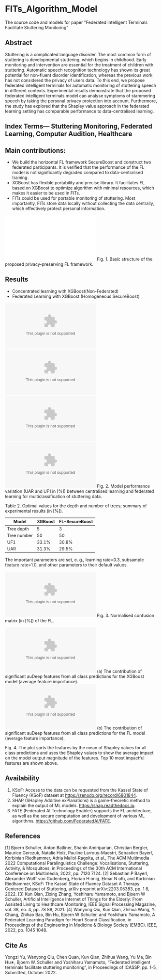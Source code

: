 # FITs_Algorithm_Model
The source code and models for paper "Federated Intelligent Terminals Facilitate Stuttering Monitoring"

## Abstract
Stuttering is a complicated language disorder. The most common  form of stuttering is developmental stuttering, which begins  in childhood. Early monitoring and intervention are essential  for the treatment of children with stuttering. Automatic  speech recognition technology has shown its great potential  for non-fluent disorder identification, whereas the previous  work has not considered the privacy of users  data. To  this end, we propose federated intelligent terminals for automatic  monitoring of stuttering speech in different contexts.  Experimental results demonstrate that the proposed federated  intelligent terminals model can analyse symptoms of stammering  speech by taking the personal privacy protection into  account. Furthermore, the study has explored that the Shapley  value approach in the federated learning setting has comparable  performance to data-centralised learning.

## Index Terms— Stuttering Monitoring, Federated Learning, Computer Audition, Healthcare

## Main contributions:
 * We build the horizontal FL framework SecureBoost and construct two federated participants. It is verified that the performance of the FL model is not significantly degraded compared to data-centralised training.
 * XGBoost has flexible portability and precise library. It facilitates FL based on XGBoost to optimize algorithm with minimal resources, which makes it easier to be used in FITs. 
 * FITs could be used for portable monitoring of stuttering. Most importantly, FITs store data locally without collecting the data centrally, which effectively protect personal information.

 ![](/figures/fig_fl_framework.pdf)
 Fig. 1. Basic structure of the proposed privacy-preserving FL framework.
 
## Results
 * Concentrated learning with XGBoost(Non-Federated) 
  * Federated Learning with XGBoost (Homogeneous SecureBoost)
  
 ![](/figures/XGB_treedepth.eps)
 ![](/figures/XGB_treenumber.eps)
 ![](/figures/SecBoost_treedepth.eps)
 ![](/figures/SecBoost_treenum.eps)
 Fig. 2. Model performance variation (UAR and UF1 in [%]) between centralised learning and federated learning for multiclassification of stuttering data.
 
Table 2. Optimal values for the depth and number of trees; summary of experimental results (in [%]).

| Model      | XGBoost     | FL-SecureBoost |
| -----      | -----       | ----           |
| Tree depth |  5          | 3              |
| Tree number|  50         | 50             |
| UF1        |  33.1%      | 30.8%          |
| UAR        |  31.3%      | 29.5%          |

The important parameters are set, e. g., learning rate=0.3, subsample feature rate=1.0, and other parameters to their default values.

 ![](/figures/fig_matrix.eps)
 Fig. 3. Normalised confusion matrix (in [%]) of the FL.
 
![](/figures/fig_matrix.eps)
  (a) The contribution of significant auDeep features from all class predictions for the XGBoost model (average feature importance).
![](/figures/fig_matrix.eps)
  (b) The contribution of significant auDeep features from all class predictions for the FL model (average feature importance).

Fig. 4. The plot sorts the features by the mean of Shapley values for all class predictions and uses the Shapley values to show the average impact on the model output magnitude of the features. Top 10 most impactful features are shown above.
  
## Availability
1. KSoF: Access to the data can be requested from the Kassel State of Fluency (KSoF) dataset at https://zenodo.org/record/6801844.
2. SHAP (SHapley Additive exPlanations) is a game-theoretic method to explain the output of ML models. https://shap.readthedocs.io.
3. FATE (Federated AI Technology Enabler) supports the FL architecture, as well as the secure computation and development of various ML algorithms. https://github.com/FederatedAI/FATE.

## References
[1] Bjoern Schuller, Anton Batliner, Shahin Amiriparian, Christian Bergler, Maurice Gerczuk, Natalie Holz, Pauline Larrouy-Maestri, Sebastien Bayerl, Korbinian  Riedhammer, Adria Mallol-Ragolta, et al., The ACM Multimedia 2022 Computational Paralinguistics Challenge: Vocalisations, Stuttering, Activity, &amp; Mosquitoes, in Proceedings of the 30th ACM International Conference on Multimedia, 2022, pp. 7120 7124.
[2] Sebastian P Bayerl, Alexander Wolff von Gudenberg, Florian H onig, Elmar N oth, and Korbinian Riedhammer, KSoF: The Kassel State of Fluency Dataset A Therapy Centered Dataset of Stuttering, arXiv preprint arXiv:2203.05383, pp. 1 8, 2022.
[3] Kun Qian, Zixing Zhang, Yoshiharu Yamamoto, and Bjoern W Schuller, Artificial Intelligence Internet of Things for the Elderly: From Assisted Living to Healthcare  Monitoring, IEEE Signal Processing Magazine, vol. 38, no. 4, pp. 78 88, 2021.
[4] Wanyong Qiu, Kun Qian, Zhihua Wang, Yi Chang, Zhihao Bao, Bin Hu, Bjoern W Schuller, and Yoshiharu Yamamoto, A Federated Learning Paradigm for Heart Sound Classification, in Proceedings of the Engineering in Medicine &amp; Biology Society (EMBC). IEEE, 2022, pp. 1045 1048.

## Cite As
Yongzi Yu, Wanyong Qiu, Chen Quan, Kun Qian, Zhihua Wang, Yu Ma, Bin Hu∗, Bjoern W. Schuller and Yoshiharu Yamamoto, “Federated intelligent terminals facilitate stuttering monitoring”, in Proceedings of ICASSP, pp. 1-5, Submitted, October 2022.















